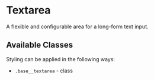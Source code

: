 # Textarea

A flexible and configurable area for a long-form text input.

## Available Classes

Styling can be applied in the following ways:

* `.base__textarea` - class

